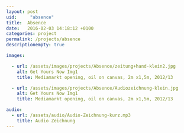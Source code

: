 ```yaml
---
layout: post
uid:     "absence"
title:  Absence
date:   2016-02-03 14:18:12 +0100
categories: project
permalink: /projects/absence
descriptionempty: true

images:

  - url: /assets/images/projects/Absence/zeitung+hand-klein2.jpg
    alt: Get Yours Now Img1
    title: Mediamarkt opening, oil on canvas, 2m x1,5m, 2012/13

  - url: /assets/images/projects/Absence/Audiozeichnung-klein.jpg
    alt: Get Yours Now Img1
    title: Mediamarkt opening, oil on canvas, 2m x1,5m, 2012/13

audio:
  - url: /assets/audio/Audio-Zeichnung-kurz.mp3
    title: Audio Zeichnung
---
```

